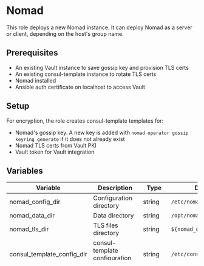 # Nomad

This role deploys a new Nomad instance. It can deploy Nomad as a server or client,
depending on the host's group name.

## Prerequisites
- An existing Vault instance to save gossip key and provision TLS certs
- An existing consul-template instance to rotate TLS certs
- Nomad installed
- Ansible auth certificate on localhost to access Vault

## Setup
For encryption, the role creates consul-template templates for:

- Nomad's gossip key. A new key is added with `nomad operator gossip keyring
  generate` if it does not already exist
- Nomad TLS certs from Vault PKI
- Vault token for Vault integration

## Variables

| Variable | Description | Type | Default |
| -------- | ----------- | ---- | ------- |
| nomad_config_dir | Configuration directory | string | `/etc/nomad.d` |
| nomad_data_dir | Data directory | string | `/opt/nomad` |
| nomad_tls_dir | TLS files directory | string | `${nomad_data_dir}/tls` |
| consul_template_config_dir | consul-template configuration file | string | `/etc/consul-template` |
| nomad_register_consul | Register Nomad as a Consul service | bool | `true` |
| nomad_vault_integration | Sets up Vault integration in server node | bool | `true` |
| nomad_server | Start Nomad in server mode | bool | `true` |
| nomad_bootstrap_expect | (server only) The expected number of servers in a cluster | number | `1` |
| nomad_client | Start Nomad in client mode | bool | `false` |
| nomad_server_ip | (client only) Server's IP address | string | - |
| nomad_vault_addr | Vault server API address to use | string | `https://localhost:8200` |
| nomad_common_name | Nomad node certificate common_name | string | `server.global.nomad` |
| nomad_alt_names | Nomad's TLS certificate alt names | string | `nomad.service.consul` |
| nomad_ip_sans | Nomad's TLS certificate IP SANs | string | `127.0.0.1` |
| cni_plugin_version | CNI plugins version | string | `1.3.0` |

## Notes

- `nomad_server` and `nomad_agent` are mutually exclusive and cannot be both
  `true`.
- `nomad_bootstrap_expect` must be the same value in all Nomad servers. If the
  key is not present in the server, that server instance will not attempt to
  bootstrap the cluster.
- An existing Nomad server must be running and reachable at `nomad_server_ip`
  when `nomad_agent` is `true`.
- The default value of `nomad_common_name` is `server.global.nomad` or
  `client.global.nomad` depending on whether nomad is started in server or client
  mode.
